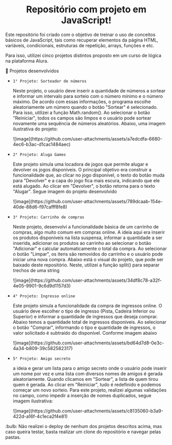 <h1 align="center"> Repositório com projeto em JavaScript! </h1>

<p>Este repositório foi criado com o objetivo de treinar o uso de conceitos básicos de JavaScript, tais como recuperar elementos da página HTML, variáveis, condicionais, estruturas de repetição, arrays, funções e etc.</p>

<p>Para isso, utilizei cinco projetos distintos proposto em um curso de lógica na plataforma Alura.</p>

:page_facing_up: Projetos desenvolvidos

- `1° Projeto: Sorteador de números`
  <p>Neste projeto, o usuário deve inserir a quantidade de números a sortear e informar um intervalo para sorteio com o número mínimo e o número máximo. De acordo com essas informações, o programa escolhe aleatoriamente um número quando o botão "Sortear" é selecionado. Para isso, utilizei a função Math.random(). Ao selecionar o botão "Reiniciar", todos os campos são limpos e o usuário pode sortear novamente uma sequência de números aleatórios. Abaixo, uma imagem ilustrativa do projeto:</p> 
  ![image](https://github.com/user-attachments/assets/a7edcdfa-6680-4ec6-b3ac-d1cac1484aec)

- `2° Projeto: Aluga Games`
  <p>Este projeto simula uma locadora de jogos que permite alugar e devolver os jogos disponíveis. O principal objetivo era construir a funcionalidade que, ao clicar no jogo disponível, o texto do botão muda para "Devolver" e a capa do jogo fica mais escura, indicando que ele está alugado. Ao clicar em "Devolver", o botão retorna para o texto "Alugar". Segue imagem do projeto desenvolvido</p>
  ![image](https://github.com/user-attachments/assets/789dcaab-154e-40de-88d6-f97cafff8fe8)

- `3° Projeto: Carrinho de compras`
  <p>Neste projeto, desenvolvi a funcionalidade básica de um carrinho de compras, algo muito comum em compras online. A ideia aqui era inserir os produtos disponíveis na lista suspensa, informar a quantidade a ser inserida, adicionar os produtos ao carrinho ao selecionar o botão "Adicionar" e calcular automaticamente o total da compra. Ao selecionar o botão "Limpar", os itens são removidos do carrinho e o usuário pode iniciar uma nova compra. Abaixo está o visual do projeto, que pode ser baixado deste repositório. Neste, utilizei a função split() para separar trechos de uma string</p>
   ![image](https://github.com/user-attachments/assets/34df8c78-a32f-4e05-9901-9c6d9d1157d3)

- `4° Projeto: Ingresso online`
  <p>Este projeto simula a funcionalidade da compra de ingressos online. O usuário deve escolher o tipo de ingresso (Pista, Cadeira Inferior ou Superior) e informar a quantidade de ingressos que deseja comprar. Abaixo temos a quantidade total de ingressos disponíveis. Ao selecionar o botão "Comprar", informando o tipo e quantidade de ingressos, o valor solicitado é subtraído do disponível. Conforme imagem abaixo</p>
  ![image](https://github.com/user-attachments/assets/bd64d7d8-0e3c-4a34-b809-39c582582317)

- `5° Projeto: Amigo secreto`
  <p>a ideia e gerar um lista para o amigo secreto onde o usuário pode inserir um nome por vez e uma lista com diversos nomes de amigos é gerada aleatoriamente. Quando clicamos em "Sortear", a lista de quem tirou quem é gerada. Ao clicar em "Reiniciar", tudo é redefinido e podemos começar um novo sorteio. Para este projeto, realizei algumas validações no campo, como impedir a inserção de nomes duplicados, segue imagem ilustrativa:</p>
    ![image](https://github.com/user-attachments/assets/c8135060-b3a9-422d-a16f-4c1eca2f4e81)

<p>:bulb: Não realizei o deploy de nenhum dos projetos descritos acima, mas caso queira testar, basta realizar um clone do repositório e navegar pelas pastas.</p>

    
